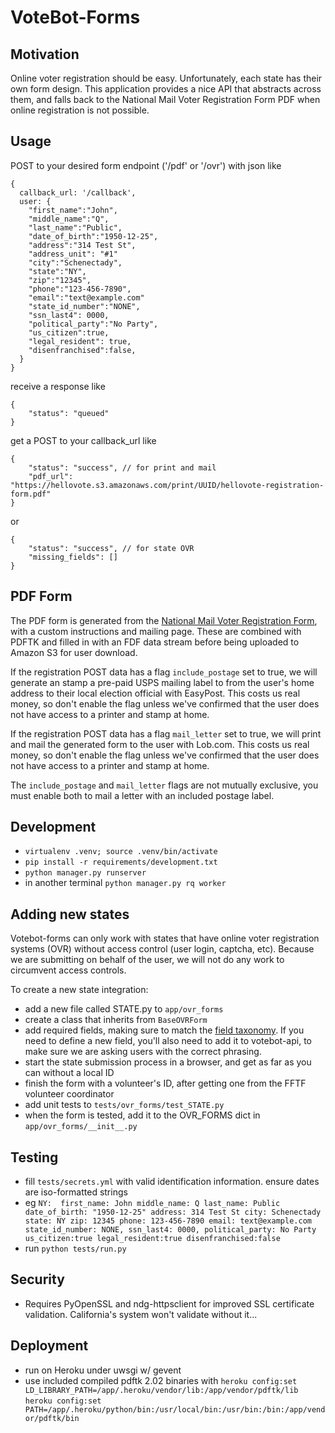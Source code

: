 # VoteBot-Forms

## Motivation
Online voter registration should be easy. Unfortunately, each state has their own form design. This application provides a nice API that abstracts across them, and falls back to the National Mail Voter Registration Form PDF when online registration is not possible.

## Usage
POST to your desired form endpoint ('/pdf' or '/ovr') with json like
```
{ 
  callback_url: '/callback',
  user: {
    "first_name":"John",
    "middle_name":"Q",
    "last_name":"Public",
    "date_of_birth":"1950-12-25",
    "address":"314 Test St",
    "address_unit": "#1"
    "city":"Schenectady",
    "state":"NY",
    "zip":"12345",
    "phone":"123-456-7890",
    "email":"text@example.com"
    "state_id_number":"NONE",
    "ssn_last4": 0000,
    "political_party":"No Party",
    "us_citizen":true,
    "legal_resident": true,
    "disenfranchised":false,
  }
}
```

receive a response like
```
{
    "status": "queued"
}
```

get a POST to your callback_url like
```
{
    "status": "success", // for print and mail
    "pdf_url": "https://hellovote.s3.amazonaws.com/print/UUID/hellovote-registration-form.pdf"
}
```
or 
```
{
    "status": "success", // for state OVR
    "missing_fields": []
}
```

## PDF Form
The PDF form is generated from the [National Mail Voter Registration Form](http://www.eac.gov/voter_resources/register_to_vote.aspx), with a custom instructions and mailing page. These are combined with PDFTK and filled in with an FDF data stream before being uploaded to Amazon S3 for user download.

If the registration POST data has a flag `include_postage` set to true, we will generate an stamp a pre-paid USPS mailing label to from the user's home address to their local election official with EasyPost. This costs us real money, so don't enable the flag unless we've confirmed that the user does not have access to a printer and stamp at home.

If the registration POST data has a flag `mail_letter` set to true, we will print and mail the generated form to the user with Lob.com. This costs us real money, so don't enable the flag unless we've confirmed that the user does not have access to a printer and stamp at home.

The `include_postage` and `mail_letter` flags are not mutually exclusive, you must enable both to mail a letter with an included postage label.

## Development
- `virtualenv .venv; source .venv/bin/activate`
- `pip install -r requirements/development.txt`
- `python manager.py runserver`
- in another terminal `python manager.py rq worker`

## Adding new states
Votebot-forms can only work with states that have online voter registration systems (OVR) without access control (user login, captcha, etc). Because we are submitting on behalf of the user, we will not do any work to circumvent access controls. 

To create a new state integration:

- add a new file called STATE.py to `app/ovr_forms`
- create a class that inherits from `BaseOVRForm`
- add required fields, making sure to match the [field taxonomy](https://docs.google.com/a/fightforthefuture.org/spreadsheets/d/11MoK-p-yOpZGrQ0-Y-_Ffdm1T4niYtsSut4UC6U60FQ/edit). If you need to define a new field, you'll also need to add it to votebot-api, to make sure we are asking users with the correct phrasing.
- start the state submission process in a browser, and get as far as you can without a local ID
- finish the form with a volunteer's ID, after getting one from the FFTF volunteer coordinator
- add unit tests to `tests/ovr_forms/test_STATE.py`
- when the form is tested, add it to the OVR_FORMS dict in `app/ovr_forms/__init__.py`

## Testing
- fill `tests/secrets.yml` with valid identification information. ensure dates are iso-formatted strings
- eg `
    NY: 
      first_name: John
      middle_name: Q
      last_name: Public
      date_of_birth: "1950-12-25"
      address: 314 Test St
      city: Schenectady
      state: NY
      zip: 12345
      phone: 123-456-7890
      email: text@example.com
      state_id_number: NONE,
      ssn_last4: 0000,
      political_party: No Party
      us_citizen:true
      legal_resident:true
      disenfranchised:false
`
- run `python tests/run.py`

## Security
- Requires PyOpenSSL and ndg-httpsclient for improved SSL certificate validation. California's system won't validate without it...

## Deployment
- run on Heroku under uwsgi w/ gevent
- use included compiled pdftk 2.02 binaries with
  `heroku config:set LD_LIBRARY_PATH=/app/.heroku/vendor/lib:/app/vendor/pdftk/lib`
  `heroku config:set PATH=/app/.heroku/python/bin:/usr/local/bin:/usr/bin:/bin:/app/vendor/pdftk/bin`
